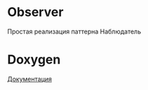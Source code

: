 # Observer

Простая реализация паттерна Наблюдатель

# Doxygen

[Документация](https://HankHenshaw.github.io/Observer/)